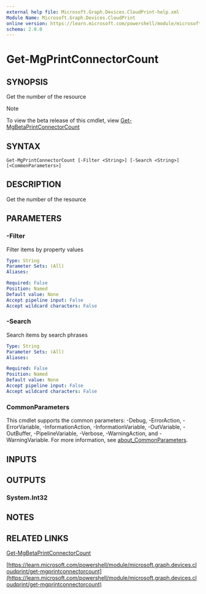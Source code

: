 ```yaml
---
external help file: Microsoft.Graph.Devices.CloudPrint-help.xml
Module Name: Microsoft.Graph.Devices.CloudPrint
online version: https://learn.microsoft.com/powershell/module/microsoft.graph.devices.cloudprint/get-mgprintconnectorcount
schema: 2.0.0
---
```


# Get-MgPrintConnectorCount

## SYNOPSIS
Get the number of the resource

> [!NOTE]
> To view the beta release of this cmdlet, view [Get-MgBetaPrintConnectorCount](/powershell/module/Microsoft.Graph.Beta.Devices.CloudPrint/Get-MgBetaPrintConnectorCount?view=graph-powershell-beta)

## SYNTAX

```
Get-MgPrintConnectorCount [-Filter <String>] [-Search <String>] [<CommonParameters>]
```

## DESCRIPTION
Get the number of the resource

## PARAMETERS

### -Filter
Filter items by property values

```yaml
Type: String
Parameter Sets: (All)
Aliases:

Required: False
Position: Named
Default value: None
Accept pipeline input: False
Accept wildcard characters: False
```

### -Search
Search items by search phrases

```yaml
Type: String
Parameter Sets: (All)
Aliases:

Required: False
Position: Named
Default value: None
Accept pipeline input: False
Accept wildcard characters: False
```

### CommonParameters
This cmdlet supports the common parameters: -Debug, -ErrorAction, -ErrorVariable, -InformationAction, -InformationVariable, -OutVariable, -OutBuffer, -PipelineVariable, -Verbose, -WarningAction, and -WarningVariable. For more information, see [about_CommonParameters](http://go.microsoft.com/fwlink/?LinkID=113216).

## INPUTS

## OUTPUTS

### System.Int32
## NOTES

## RELATED LINKS
[Get-MgBetaPrintConnectorCount](/powershell/module/Microsoft.Graph.Beta.Devices.CloudPrint/Get-MgBetaPrintConnectorCount?view=graph-powershell-beta)

[https://learn.microsoft.com/powershell/module/microsoft.graph.devices.cloudprint/get-mgprintconnectorcount](https://learn.microsoft.com/powershell/module/microsoft.graph.devices.cloudprint/get-mgprintconnectorcount)



